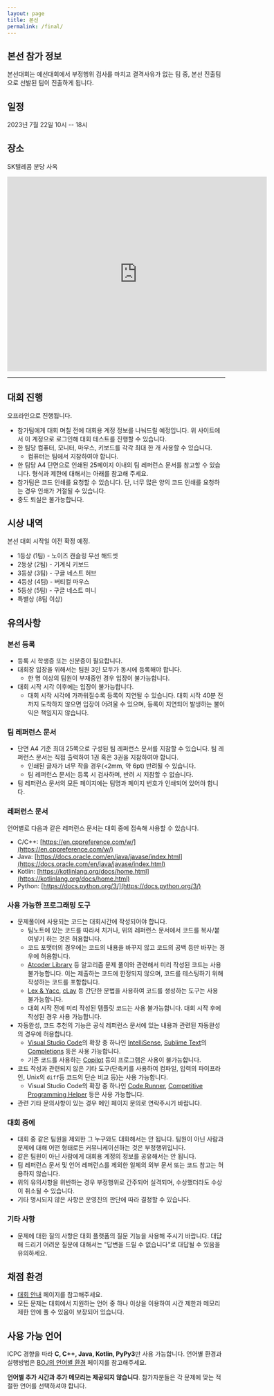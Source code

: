 ```yaml
---
layout: page
title: 본선
permalink: /final/
---
```


## 본선 참가 정보

본선대회는 예선대회에서 부정행위 검사를 마치고 결격사유가 없는 팀 중, 본선 진출팀으로 선발된 팀이 진출하게 됩니다.

## 일정

2023년 7월 22일 10시 -- 18시

## 장소

SK텔레콤 분당 사옥

<iframe src="https://www.google.com/maps/embed?pb=!1m18!1m12!1m3!1d3170.3873455541893!2d127.1135783153063!3d37.38067097983313!2m3!1f0!2f0!3f0!3m2!1i1024!2i768!4f13.1!3m3!1m2!1s0x357b5819dacf7907%3A0x538ccd75650f449f!2zU0tUIOu2hOuLueyCrOyYpQ!5e0!3m2!1sko!2skr!4v1686578481211!5m2!1sko!2skr" width="600" height="450" style="border:0;" allowfullscreen="" loading="lazy" referrerpolicy="no-referrer-when-downgrade"></iframe>

---

## 대회 진행

오프라인으로 진행됩니다.

- 참가팀에게 대회 며칠 전에 대회용 계정 정보를 나눠드릴 예정입니다. 위 사이트에서 이 계정으로 로그인해 대회 테스트를 진행할 수 있습니다.
- 한 팀당 컴퓨터, 모니터, 마우스, 키보드를 각각 최대 한 개 사용할 수 있습니다.
  - 컴퓨터는 팀에서 지참하여야 합니다.
- 한 팀당 A4 단면으로 인쇄된 25페이지 이내의 팀 레퍼런스 문서를 참고할 수 있습니다. 형식과 제한에 대해서는 아래를 참고해 주세요.
- 참가팀은 코드 인쇄를 요청할 수 있습니다. 단, 너무 많은 양의 코드 인쇄를 요청하는 경우 인쇄가 거절될 수 있습니다.
- 중도 퇴실은 불가능합니다.

## 시상 내역

본선 대회 시작일 이전 확정 예정.
- 1등상 (1팀) - 노이즈 캔슬링 무선 해드셋
- 2등상 (2팀) - 기계식 키보드
- 3등상 (3팀) - 구글 네스트 허브
- 4등상 (4팀) - 버티컬 마우스
- 5등상 (5팀) - 구글 네스트 미니
- 특별상 (8팀 이상)

## 유의사항

### 본선 등록

- 등록 시 학생증 또는 신분증이 필요합니다.
- 대회장 입장을 위해서는 팀원 3인 모두가 동시에 등록해야 합니다.
  - 한 명 이상의 팀원이 부재중인 경우 입장이 불가능합니다.
- 대회 시작 시각 이후에는 입장이 불가능합니다.
  - 대회 시작 시각에 가까워질수록 등록이 지연될 수 있습니다. 대회 시작 40분 전까지 도착하지 않으면 입장이 어려울 수 있으며, 등록이 지연되어 발생하는 불이익은 책임지지 않습니다.

### 팀 레퍼런스 문서

- 단면 A4 기준 최대 25쪽으로 구성된 팀 레퍼런스 문서를 지참할 수 있습니다. 팀 레퍼런스 문서는 직접 출력하여 1권 혹은 3권을 지참하여야 합니다.
  - 인쇄된 글자가 너무 작을 경우(<2mm, 약 6pt) 반려될 수 있습니다.
  - 팀 레퍼런스 문서는 등록 시 검사하며, 반려 시 지참할 수 없습니다.
- 팀 레퍼런스 문서의 모든 페이지에는 팀명과 페이지 번호가 인쇄되어 있어야 합니다.

### 레퍼런스 문서

언어별로 다음과 같은 레퍼런스 문서는 대회 중에 접속해 사용할 수 있습니다.

- C/C++: [https://en.cppreference.com/w/](https://en.cppreference.com/w/)
- Java: [https://docs.oracle.com/en/java/javase/index.html](https://docs.oracle.com/en/java/javase/index.html)
- Kotlin: [https://kotlinlang.org/docs/home.html](https://kotlinlang.org/docs/home.html)
- Python: [https://docs.python.org/3/](https://docs.python.org/3/)


### 사용 가능한 프로그래밍 도구

- 문제풀이에 사용되는 코드는 대회시간에 작성되어야 합니다.
  - 팀노트에 있는 코드를 따라서 치거나, 위의 레퍼런스 문서에서 코드를 복사/붙여넣기 하는 것은 허용합니다.
  - 코드 포맷터의 경우에는 코드의 내용을 바꾸지 않고 코드의 공백 등만 바꾸는 경우에 허용합니다.
  - [Atcoder Library](https://github.com/atcoder/ac-library) 등 알고리즘 문제 풀이와 관련해서 미리 작성된 코드는 사용 불가능합니다. 이는 제출하는 코드에 한정되지 않으며, 코드를 테스팅하기 위해 작성하는 코드를 포함합니다.
  - [Lex & Yacc](http://dinosaur.compilertools.net/), [cLay](http://rsujskf.s602.xrea.com/?cLay) 등 간단한 문법을 사용하여 코드를 생성하는 도구는 사용 불가능합니다.
  - 대회 시작 전에 미리 작성된 템플릿 코드는 사용 불가능합니다. 대회 시작 후에 작성된 경우 사용 가능합니다.
- 자동완성, 코드 추천의 기능은 공식 레퍼런스 문서에 있는 내용과 관련된 자동완성의 경우에 허용합니다.
  - [Visual Studio Code](https://code.visualstudio.com/)의 확장 중 하나인 [IntelliSense](https://code.visualstudio.com/docs/editor/intellisense), [Sublime Text](https://www.sublimetext.com/)의 [Completions](https://www.sublimetext.com/docs/completions.html) 등은 사용 가능합니다.
  - 기존 코드를 사용하는 [Copilot](https://github.com/features/copilot) 등의 프로그램은 사용이 불가능합니다.
- 코드 작성과 관련되지 않은 기타 도구(단축키를 사용하여 컴파일, 입력의 파이프라인, Unix의 `diff`등 코드의 단순 비교 등)는 사용 가능합니다.
  - Visual Studio Code의 확장 중 하나인 [Code Runner](https://marketplace.visualstudio.com/items?itemName=formulahendry.code-runner), [Competitive Programming Helper](https://marketplace.visualstudio.com/items?itemName=DivyanshuAgrawal.competitive-programming-helper) 등은 사용 가능합니다.
- 관련 기타 문의사항이 있는 경우 메인 페이지 문의로 연락주시기 바랍니다.



### 대회 중에

- 대회 중 같은 팀원을 제외한 그 누구와도 대화해서는 안 됩니다. 팀원이 아닌 사람과 문제에 대해 어떤 형태로든 커뮤니케이션하는 것은 부정행위입니다.
- 같은 팀원이 아닌 사람에게 대회용 계정의 정보를 공유해서는 안 됩니다.
- 팀 레퍼런스 문서 및 언어 레퍼런스를 제외한 일체의 외부 문서 또는 코드 참고는 허용하지 않습니다.
- 위의 유의사항을 위반하는 경우 부정행위로 간주되어 실격되며, 수상했더라도 수상이 취소될 수 있습니다.
- 기타 명시되지 않은 사항은 운영진의 판단에 따라 결정할 수 있습니다.

### 기타 사항

- 문제에 대한 질의 사항은 대회 플랫폼의 질문 기능을 사용해 주시기 바랍니다. 대답해 드리기 어려운 질문에 대해서는 "답변을 드릴 수 없습니다"로 대답될 수 있음을 유의하세요.

## 채점 환경

- [대회 안내](https://ucpc.acmicpc.net/info) 페이지를 참고해주세요.
- 모든 문제는 대회에서 지원하는 언어 중 하나 이상을 이용하여 시간 제한과 메모리 제한 안에 풀 수 있음이 보장되어 있습니다.

## 사용 가능 언어

ICPC 경향을 따라 **C, C++, Java, Kotlin, PyPy3**만 사용 가능합니다.
언어별 환경과 실행방법은 [BOJ의 언어별 환경](https://www.acmicpc.net/help/language) 페이지를 참고해주세요.

**언어별 추가 시간과 추가 메모리는 제공되지 않습니다**.
참가자분들은 각 문제에 맞는 적절한 언어를 선택하셔야 합니다.
